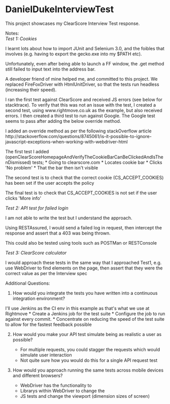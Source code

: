 # DanielDukeInterviewTest

This project showcases my ClearScore Interview Test response.

Notes:<br>
*Test 1: Cookies*
  <p>I learnt lots about how to import JUnit and Selenium 3.0, and the foibles that involves (e.g. having to export the gecko.exe into my $PATH etc).
  <p>Unfortunately, even after being able to launch a FF window, the .get method still failed to input text into the address bar.
  <p>A developer friend of mine helped me, and committed to this project. We replaced FireFoxDriver with HtmlUnitDriver, so that the tests run headless (increasing their speed).
  <p>I ran the first test against ClearScore and received JS errors (see below for stacktrace). To verify that this was not an issue with the test, I created a second test, using www.rightmove.co.uk as the example, but also received errors. I then created a third test to run against Google. The Google test seems to pass after adding the below override method.
  <p>I added an override method as per the following stackOverflow article http://stackoverflow.com/questions/8745061/is-it-possible-to-ignore-javascript-exceptions-when-working-with-webdriver-html
  
  The first test I added (openClearScoreHomepageAndVerifyTheCookieBarCanBeClickedAndIsThenDismissed) tests;
    * Going to clearscore.com
    * Locates cookie bar
    * Clicks 'No problem'
    * That the bar then isn't visible
    
  The second test is to check that the correct cookie (CS_ACCEPT_COOKIES) has been set if the user accepts the policy
  
  The final test is to check that CS_ACCEPT_COOKIES is not set if the user clicks 'More info'
  
*Test 2: API test for failed login* 
  <p>I am not able to write the test but I understand the approach.
  <p>Using RESTAssured, I would send a failed log in request, then intercept the response and assert that a 403 was being thrown.
  <p>This could also be tested using tools such as POSTMan or RESTConsole
  
*Test 3: ClearScore calculator*
  <p> I would approach these tests in the same way that I approached Test1, e.g. use WebDriver to find elements on the page, then assert that they were the correct value as per the Interview spec
  

Additional Questions:

1. How would you integrate the tests you have written into a continuous integration environment?
<p>I'll use Jenkins as the CI env in this example as that's what we use at Rightmove 
    * Create a Jenkins job for the test suite 
    * Configure the job to run against every commit.
    * Concentrate on reducing the speed of the test suite to allow for the fastest feedback possible

2. How would you make your API test simulate being as realistic a user as possible?
    * For multiple requests, you could stagger the requests which would simulate user interaction
    * Not quite sure how you would do this for a single API request test

3. How would you approach running the same tests across mobile devices and different browsers?
    * WebDriver has the functionality to 
    * Librarys within WebDriver to change the
    * JS tests and change the viewport (dimension sizes of screen)
